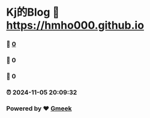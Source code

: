 # Kj的Blog :link: https://hmho000.github.io 
### :page_facing_up: [0](https://hmho000.github.io/tag.html) 
### :speech_balloon: 0 
### :hibiscus: 0 
### :alarm_clock: 2024-11-05 20:09:32 
### Powered by :heart: [Gmeek](https://github.com/Meekdai/Gmeek)
